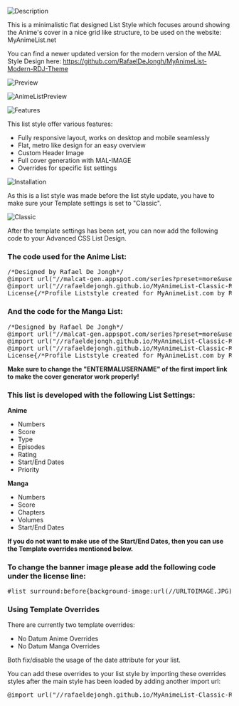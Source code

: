 ![Description](http://files.gamebanana.com/bitpit/description_e1c38.png)

This is a minimalistic flat designed List Style which focuses around showing the Anime's cover in a nice grid like structure, to be used on the website: MyAnimeList.net

You can find a newer updated version for the modern version of the MAL Style Design here: https://github.com/RafaelDeJongh/MyAnimeList-Modern-RDJ-Theme

![Preview](http://files.gamebanana.com/bitpit/preview_67ec1.png)

![AnimeListPreview](http://www.rafaeldejongh.com/wp-content/uploads/2016/08/MyAnimeList.jpg)

![Features](http://files.gamebanana.com/bitpit/features_38a9e.png)

This list style offer various features:

- Fully responsive layout, works on desktop and mobile seamlessly 
- Flat, metro like design for an easy overview
- Custom Header Image
- Full cover generation with MAL-IMAGE
- Overrides for specific list settings

![Installation](http://files.gamebanana.com/bitpit/installation_b6439.png)

As this is a list style was made before the list style update, you have to make sure your Template settings is set to "Classic".

![Classic](http://files.gamebanana.com/bitpit/classic.png)

After the template settings has been set, you can now add the following code to your Advanced CSS List Design. 

### The code used for the Anime List:

<pre>/*Designed by Rafael De Jongh*/
@import url("//malcat-gen.appspot.com/series?preset=more&user=ENTERUSERNAMEHERE&list=anime");
@import url("//rafaeldejongh.github.io/MyAnimeList-Classic-RDJ-Theme/styleMAL.css");
License{/*Profile Liststyle created for MyAnimeList.com by Rafael De Jongh - https://github.com/RafaelDeJongh/MyAnimeList*/}</pre>

### And the code for the Manga List:

<pre>/*Designed by Rafael De Jongh*/
@import url("//malcat-gen.appspot.com/series?preset=more&user=ENTERUSERNAMEHERE&list=manga");
@import url("//rafaeldejongh.github.io/MyAnimeList-Classic-RDJ-Theme/styleMAL.css");
@import url("//rafaeldejongh.github.io/MyAnimeList-Classic-RDJ-Theme/styleOR.css");
License{/*Profile Liststyle created for MyAnimeList.com by Rafael De Jongh - https://github.com/RafaelDeJongh/MyAnimeList-Classic-RDJ-Theme*/}</pre>

**Make sure to change the "ENTERMALUSERNAME" of the first import link to make the cover generator work properly!**

### This list is developed with the following List Settings:

**Anime**

- Numbers
- Score
- Type
- Episodes
- Rating
- Start/End Dates
- Priority

**Manga**

- Numbers
- Score
- Chapters
- Volumes
- Start/End Dates

**If you do not want to make use of the Start/End Dates, then you can use the Template overrides mentioned below.** 

### To change the banner image please add the following code under the license line:

<pre>#list_surround:before{background-image:url(//URLTOIMAGE.JPG)}</pre>

### Using Template Overrides 

There are currently two template overrides:

- No Datum Anime Overrides
- No Datum Manga Overrides

Both fix/disable the usage of the date attribute for your list.

You can add these overrides to your list style by importing these overrides styles after the main style has been loaded by adding another import url:

<pre>@import url("//rafaeldejongh.github.io/MyAnimeList-Classic-RDJ-Theme/TemplateOverrides/styleNDOR.css");</pre> 
